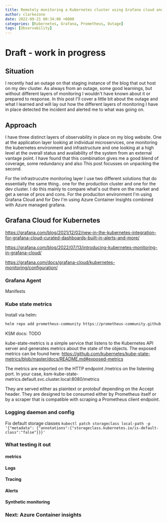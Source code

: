 ```yaml
---
title: Remotely monitoring a Kubernetes cluster using Grafana cloud and Azure Container instances
author: clarkezone
date: 2022-09-21 00:34:00 +0800
categories: [Kubernetes, Grafana, Prometheus, Outage]
tags: [Observability]
---
```

# Draft - work in progress
## Situation
I recently had an outage on that staging instance of the blog that out host on my dev cluster.  As always from an outage, some good learnings, but without different layers of monitoring I wouldn't have known about it or prepared to response.  In this post I'll cover a little bit about the outage and what I learned and will lay out how the different layers of monitoring I have in place detected the incident and alerted me to what was going on.

## Approach
I have three distinct layers of observability in place on my blog website.  One at the application layer looking at individual microservices, one monitoring the kubernetes environment and infrastructure and one looking at a high level at the overall status and availability of the system from an external vantage point.  I have found that this combination gives me a good blend of coverage, some redundancy and also This post focusses on unpacking the second.

For the infrastrucutre monitoring layer I use two different solutions that do essentially the same thing.. one for the production cluster and one for the dev cluster.  I do this mainly to compare what's out there on the market and get a sense of pros and cons.  For the produciton environment I'm using Grafana Cloud and for Dev I'm using Azure Container Insights combined with Azure managed grafana.

## Grafana Cloud for Kubernetes

https://grafana.com/blog/2021/12/02/new-in-the-kubernetes-integration-for-grafana-cloud-curated-dashboards-built-in-alerts-and-more/

https://grafana.com/blog/2022/07/13/introducing-kubernetes-monitoring-in-grafana-cloud/

https://grafana.com/docs/grafana-cloud/kubernetes-monitoring/configuration/

### Grafana Agent
Manifests


### Kube state metrics

Install via helm:

```sh
helm repo add prometheus-community https://prometheus-community.github.io/helm-charts && helm repo update && helm install ksm prometheus-community/kube-state-metrics --set image.tag=v2.4.2 -n default
```

KSM docs: TODO

kube-state-metrics is a simple service that listens to the Kubernetes API server and generates metrics about the state of the objects.
The exposed metrics can be found here:
https://github.com/kubernetes/kube-state-metrics/blob/master/docs/README.md#exposed-metrics

The metrics are exported on the HTTP endpoint /metrics on the listening port.
In your case, ksm-kube-state-metrics.default.svc.cluster.local:8080/metrics

They are served either as plaintext or protobuf depending on the Accept header.
They are designed to be consumed either by Prometheus itself or by a scraper that is compatible with scraping a Prometheus client endpoint.

### Logging daemon and config
Fix default storage classes
`kubectl patch storageclass local-path -p '{"metadata": {"annotations":{"storageclass.kubernetes.io/is-default-class":"false"}}}'`

### What testing it out
#### metrics
#### Logs
#### Tracing
#### Alerts
#### Synthetic monitoring

### Next: Azure Container insights

